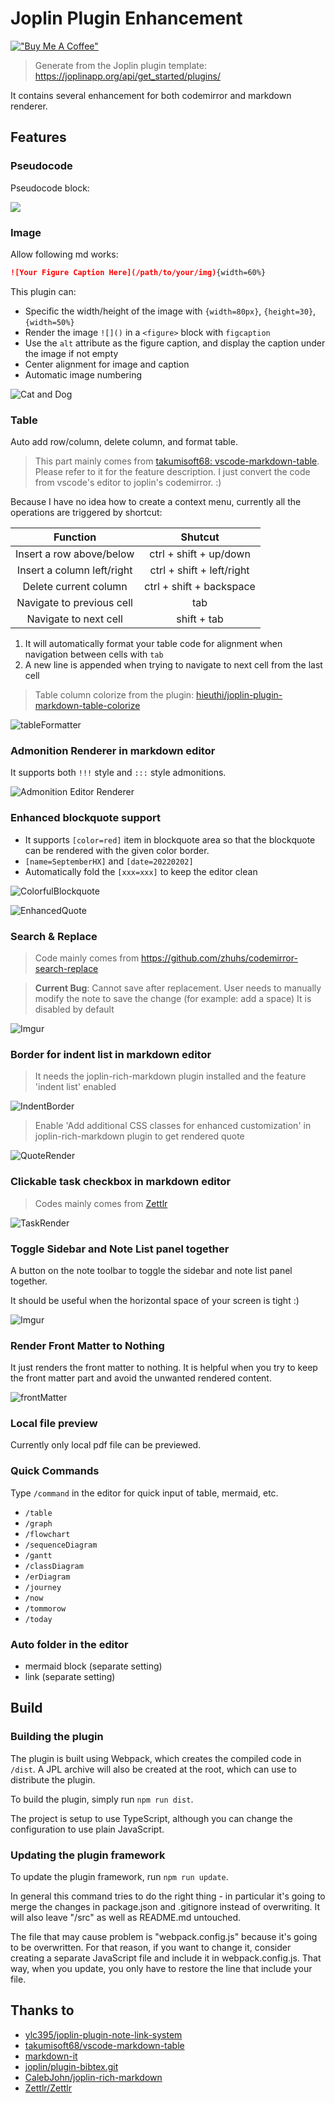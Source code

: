# Joplin Plugin Enhancement

[!["Buy Me A Coffee"](https://www.buymeacoffee.com/assets/img/custom_images/orange_img.png)](https://www.buymeacoffee.com/septemberhx)

> Generate from the Joplin plugin template: https://joplinapp.org/api/get_started/plugins/

It contains several enhancement for both codemirror and markdown renderer.

## Features

### Pseudocode

Pseudocode block:

![](./screenshot/pseudocode.png)

### Image

Allow following md works:

```markdown
![Your Figure Caption Here](/path/to/your/img){width=60%}
```

This plugin can:
* Specific the width/height of the image with `{width=80px}`, `{height=30}`, `{width=50%}`
* Render the image `![]()` in a `<figure>` block with `figcaption`
* Use the `alt` attribute as the figure caption, and display the caption under the image if not empty
* Center alignment for image and caption
* Automatic image numbering

![Cat and Dog](./screenshot/example.png)

### Table

Auto add row/column, delete column, and format table.

> This part mainly comes from [takumisoft68: vscode-markdown-table](https://github.com/takumisoft68/vscode-markdown-table). Please refer to it for the feature description.
> I just convert the code from vscode's editor to joplin's codemirror. :)

Because I have no idea how to create a context menu, currently all the operations are triggered by shortcut:

|          Function          |          Shutcut          |
| :------------------------: | :-----------------------: |
|  Insert a row above/below  |  ctrl + shift + up/down   |
| Insert a column left/right | ctrl + shift + left/right |
|   Delete current column    | ctrl + shift + backspace  |
| Navigate to previous cell  |            tab            |
|   Navigate to next cell    |        shift + tab        |

1. It will automatically format your table code for alignment when navigation between cells with `tab`
2. A new line is appended when trying to navigate to next cell from the last cell

> Table column colorize from the plugin: [hieuthi/joplin-plugin-markdown-table-colorize](https://github.com/hieuthi/joplin-plugin-markdown-table-colorize)

![tableFormatter](https://i.imgur.com/mqHdvTm.gif)

### Admonition Renderer in markdown editor

It supports both `!!!` style and `:::` style admonitions.

![Admonition Editor Renderer](./screenshot/admonition.png)

### Enhanced blockquote support

* It supports `[color=red]` item in blockquote area so that the blockquote can be rendered with the given color border.
* `[name=SeptemberHX]` and `[date=20220202]`
* Automatically fold the `[xxx=xxx]` to keep the editor clean

![ColorfulBlockquote](./screenshot/colorfulBlockquote.png)

![EnhancedQuote](./screenshot/enhancedQuote.png)

### Search & Replace

> Code mainly comes from https://github.com/zhuhs/codemirror-search-replace

> **Current Bug**: Cannot save after replacement. User needs to manually modify the note to save the change (for example: add a space)
> It is disabled by default

![Imgur](https://i.imgur.com/klMdYwJ.gif)

### Border for indent list in markdown editor

> It needs the joplin-rich-markdown plugin installed and the feature 'indent list' enabled

![IndentBorder](./screenshot/indentBorder.png)

> Enable 'Add additional CSS classes for enhanced customization' in joplin-rich-markdown plugin to get rendered quote

![QuoteRender](./screenshot/quoteRender.png)

### Clickable task checkbox in markdown editor

> Codes mainly comes from [Zettlr](https://github.com/Zettlr/Zettlr)

![TaskRender](./screenshot/taskRender.png)

### Toggle Sidebar and Note List panel together

A button on the note toolbar to toggle the sidebar and note list panel together.

It should be useful when the horizontal space of your screen is tight :)

![Imgur](https://i.imgur.com/KbJFwy8.gif)

### Render Front Matter to Nothing

It just renders the front matter to nothing. It is helpful when you try to keep the front matter part and avoid the unwanted rendered content.

![frontMatter](./screenshot/frontmatter.png)

### Local file preview

Currently only local pdf file can be previewed.

### Quick Commands

Type `/command` in the editor for quick input of table, mermaid, etc.

* `/table`
* `/graph`
* `/flowchart`
* `/sequenceDiagram`
* `/gantt`
* `/classDiagram`
* `/erDiagram`
* `/journey`
* `/now`
* `/tommorow`
* `/today`

### Auto folder in the editor

* mermaid block (separate setting)
* link (separate setting)

## Build

### Building the plugin

The plugin is built using Webpack, which creates the compiled code in `/dist`. A JPL archive will also be created at the root, which can use to distribute the plugin.

To build the plugin, simply run `npm run dist`.

The project is setup to use TypeScript, although you can change the configuration to use plain JavaScript.

### Updating the plugin framework

To update the plugin framework, run `npm run update`.

In general this command tries to do the right thing - in particular it's going to merge the changes in package.json and .gitignore instead of overwriting. It will also leave "/src" as well as README.md untouched.

The file that may cause problem is "webpack.config.js" because it's going to be overwritten. For that reason, if you want to change it, consider creating a separate JavaScript file and include it in webpack.config.js. That way, when you update, you only have to restore the line that include your file.

## Thanks to

* [ylc395/joplin-plugin-note-link-system](https://github.com/ylc395/joplin-plugin-note-link-system)
* [takumisoft68/vscode-markdown-table](https://github.com/takumisoft68/vscode-markdown-table)
* [markdown-it](https://github.com/markdown-it/markdown-it/blob/master/lib/rules_inline/image.js)
* [joplin/plugin-bibtex.git](https://github.com/joplin/plugin-bibtex.git)
* [CalebJohn/joplin-rich-markdown](https://github.com/CalebJohn/joplin-rich-markdown)
* [Zettlr/Zettlr](https://github.com/Zettlr/Zettlr)
